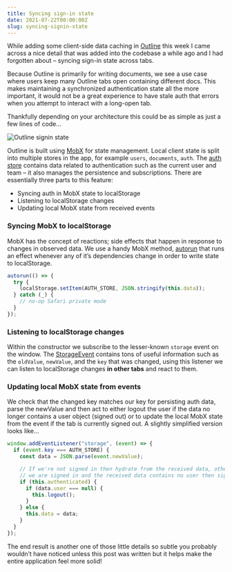 ```yaml
---
title: Syncing sign-in state
date: 2021-07-22T00:00:00Z
slug: syncing-signin-state
---
```


While adding some client-side data caching in [Outline](https://www.getoutline.com) this week I came across a nice detail that was added into the codebase a while ago and I had forgotten about – syncing sign-in state across tabs.

Because Outline is primarily for writing documents, we see a use case where users keep many Outline tabs open containing different docs. This makes maintaining a synchronized authentication state all the more important, it would not be a great experience to have stale auth that errors when you attempt to interact with a long-open tab.

Thankfully depending on your architecture this could be as simple as just a few lines of code…

![Outline signin state](/images/syncing-state.gif)

Outline is built using [MobX](https://mobx.js.org/) for state management. Local client state is split into multiple stores in the app, for example `users`, `documents`, `auth`. The [auth store](https://github.com/outline/outline/blob/main/app/stores/AuthStore.js) contains data related to authentication such as the current user and team – it also manages the persistence and subscriptions. There are essentially three parts to this feature:


* Syncing auth in MobX state to localStorage
* Listening to localStorage changes
* Updating local MobX state from received events


### Syncing MobX to localStorage

MobX has the concept of reactions; side effects that happen in response to changes in observed data. We use a handy MobX method, [autorun](https://mobx.js.org/reactions.html#autorun) that runs an effect whenever any of it’s dependencies change in order to write state to localStorage.


```javascript
autorun(() => {
  try {
    localStorage.setItem(AUTH_STORE, JSON.stringify(this.data));
  } catch (_) {
    // no-op Safari private mode
  }
});
```

### Listening to localStorage changes

Within the constructor we subscribe to the lesser-known `storage` event on the window. The [StorageEvent](https://developer.mozilla.org/en-US/docs/Web/API/StorageEvent) contains tons of useful information such as the `oldValue`, `newValue`, and the `key` that was changed, using this listener we can listen to localStorage changes **in other tabs** and react to them.

### Updating local MobX state from events

We check that the changed key matches our key for persisting auth data, parse the newValue and then act to either logout the user if the data no longer contains a user object (signed out) or to update the local MobX state from the event if the tab is currently signed out. A slightly simplified version looks like…

```javascript
window.addEventListener("storage", (event) => {
  if (event.key === AUTH_STORE) {
    const data = JSON.parse(event.newValue);

    // If we're not signed in then hydrate from the received data, otherwise if
    // we are signed in and the received data contains no user then sign out
    if (this.authenticated) {
      if (data.user === null) {
        this.logout();
      }
    } else {
      this.data = data;
    }
  }
});
```

The end result is another one of those little details so subtle you probably wouldn’t have noticed unless this post was written but it helps make the entire application feel more solid!